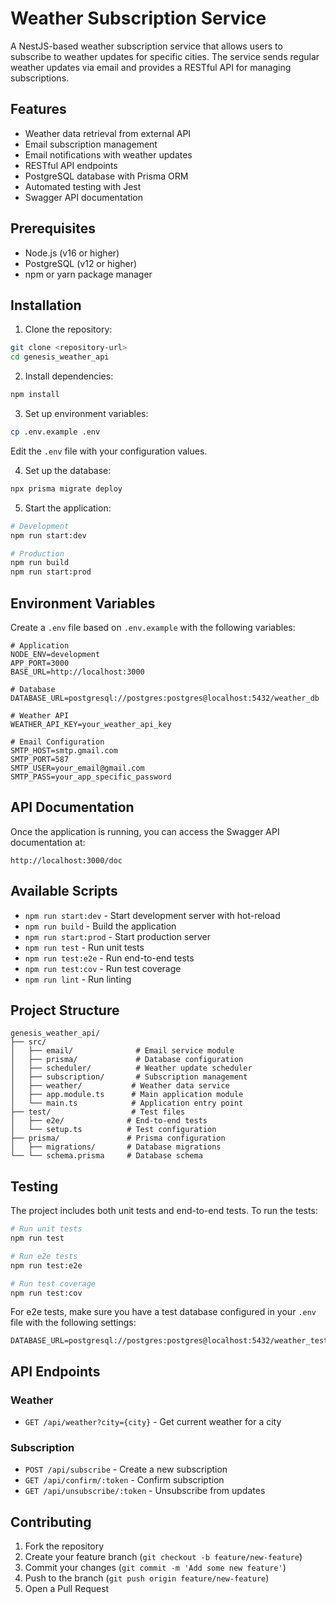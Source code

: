 # Weather Subscription Service

A NestJS-based weather subscription service that allows users to subscribe to weather updates for specific cities. The service sends regular weather updates via email and provides a RESTful API for managing subscriptions.

## Features

- Weather data retrieval from external API
- Email subscription management
- Email notifications with weather updates
- RESTful API endpoints
- PostgreSQL database with Prisma ORM
- Automated testing with Jest
- Swagger API documentation

## Prerequisites

- Node.js (v16 or higher)
- PostgreSQL (v12 or higher)
- npm or yarn package manager

## Installation

1. Clone the repository:
```bash
git clone <repository-url>
cd genesis_weather_api
```

2. Install dependencies:
```bash
npm install
```

3. Set up environment variables:
```bash
cp .env.example .env
```
Edit the `.env` file with your configuration values.

4. Set up the database:
```bash
npx prisma migrate deploy
```

5. Start the application:
```bash
# Development
npm run start:dev

# Production
npm run build
npm run start:prod
```

## Environment Variables

Create a `.env` file based on `.env.example` with the following variables:

```env
# Application
NODE_ENV=development
APP_PORT=3000
BASE_URL=http://localhost:3000

# Database
DATABASE_URL=postgresql://postgres:postgres@localhost:5432/weather_db

# Weather API
WEATHER_API_KEY=your_weather_api_key

# Email Configuration
SMTP_HOST=smtp.gmail.com
SMTP_PORT=587
SMTP_USER=your_email@gmail.com
SMTP_PASS=your_app_specific_password
```

## API Documentation

Once the application is running, you can access the Swagger API documentation at:
```
http://localhost:3000/doc
```

## Available Scripts

- `npm run start:dev` - Start development server with hot-reload
- `npm run build` - Build the application
- `npm run start:prod` - Start production server
- `npm run test` - Run unit tests
- `npm run test:e2e` - Run end-to-end tests
- `npm run test:cov` - Run test coverage
- `npm run lint` - Run linting

## Project Structure

```
genesis_weather_api/
├── src/
│   ├── email/              # Email service module
│   ├── prisma/             # Database configuration
│   ├── scheduler/          # Weather update scheduler
│   ├── subscription/       # Subscription management
│   ├── weather/           # Weather data service
│   ├── app.module.ts      # Main application module
│   └── main.ts            # Application entry point
├── test/                  # Test files
│   ├── e2e/              # End-to-end tests
│   └── setup.ts          # Test configuration
├── prisma/               # Prisma configuration
│   ├── migrations/       # Database migrations
└── └── schema.prisma     # Database schema
```

## Testing

The project includes both unit tests and end-to-end tests. To run the tests:

```bash
# Run unit tests
npm run test

# Run e2e tests
npm run test:e2e

# Run test coverage
npm run test:cov
```

For e2e tests, make sure you have a test database configured in your `.env` file with the following settings:
```env
DATABASE_URL=postgresql://postgres:postgres@localhost:5432/weather_test
```

## API Endpoints

### Weather
- `GET /api/weather?city={city}` - Get current weather for a city

### Subscription
- `POST /api/subscribe` - Create a new subscription
- `GET /api/confirm/:token` - Confirm subscription
- `GET /api/unsubscribe/:token` - Unsubscribe from updates

## Contributing

1. Fork the repository
2. Create your feature branch (`git checkout -b feature/new-feature`)
3. Commit your changes (`git commit -m 'Add some new feature'`)
4. Push to the branch (`git push origin feature/new-feature`)
5. Open a Pull Request
